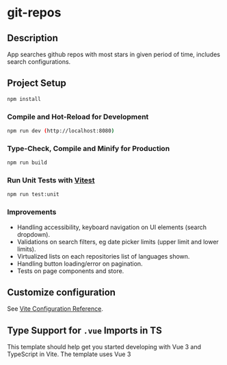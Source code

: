 # git-repos

## Description

App searches github repos with most stars in given period of time, includes search configurations.

## Project Setup

```sh
npm install
```

### Compile and Hot-Reload for Development

```sh
npm run dev (http://localhost:8080)
```

### Type-Check, Compile and Minify for Production

```sh
npm run build
```

### Run Unit Tests with [Vitest](https://vitest.dev/)

```sh
npm run test:unit
```

### Improvements

- Handling accessibility, keyboard navigation on UI elements (search dropdown).
- Validations on search filters, eg date picker limits (upper limit and lower limits).
- Virtualized lists on each repositories list of languages shown.
- Handling button loading/error on pagination.
- Tests on page components and store.

## Customize configuration

See [Vite Configuration Reference](https://vitejs.dev/config/).

## Type Support for `.vue` Imports in TS

This template should help get you started developing with Vue 3 and TypeScript in Vite. The template uses Vue 3 <script setup> SFCs, check out the script setup docs to learn more.

Learn more about the recommended Project Setup and IDE Support in the Vue Docs TypeScript Guide.
